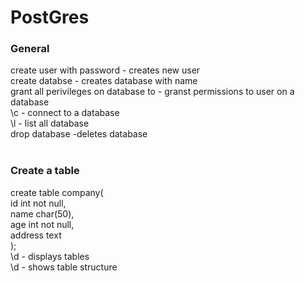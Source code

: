 <h1>PostGres</h1>

<h4>
<h3>General</h3>
  create user <username> with password <password> - creates new user</br></t>
  create databse <dbanme> - creates database with name </br></t>
  grant all perivileges on database <dbname> to <username> - granst permissions to user on a database </br></t>
  \c <dbname> - connect to a database</br></t>
  \l - list all database</br></t>
  drop database <dbname> -deletes database</br></t></br></t>
<h3>Create a table</h3>
  create table company(</br></t>
id int not null,</br></t>
name char(50),</br></t>
age int not null,</br></t>
address text </br></t>
);</br></t>
\d - displays tables </br></t>
\d <tablename> - shows table structure</br></t>

</h4>
